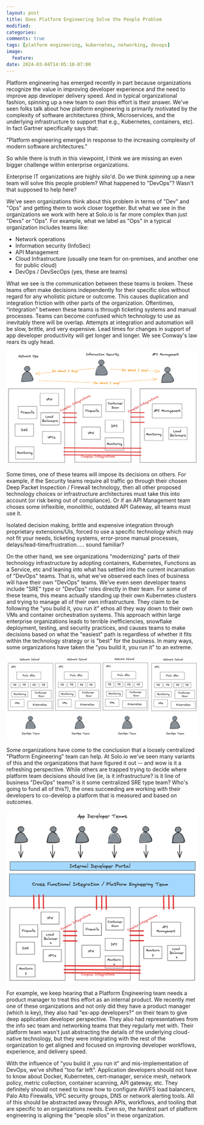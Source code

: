 ```yaml
---
layout: post
title: Does Platform Engineering Solve the People Problem
modified:
categories: 
comments: true
tags: [platform engineering, kubernetes, networking, devops]
image:
  feature:
date: 2024-03-04T14:05:18-07:00
---
```



Platform engineering has emerged recently in part because organizations recognize the value in improving developer experience and the need to improve app developer delivery speed. And in typical organizational fashion, spinning up a new team to own this effort is their answer. We've seen folks talk about how platform engineering is primarily motivated by the complexity of software architectures (think, Microservices, and the underlying infrastructure to support that e.g., Kubernetes, containers, etc). In fact Gartner specifically says that:

"Platform engineering emerged in response to the increasing complexity of modern software architectures."

So while there is truth in this viewpoint, I think we are missing an even bigger challenge within enterprise organizations.

Enterprise IT organizations are highly silo'd. Do we think spinning up a new team will solve this people problem? What happened to "DevOps"? Wasn't that supposed to help here?

We've seen organizations think about this problem in terms of "Dev" and "Ops" and getting them to work closer together. But what we see in the organizations we work with here at Solo.io is far more complex than just "Devs" or "Ops". For example, what we label as "Ops" in a typical organization includes teams like:

- Network operations
- Information security (InfoSec)
- API Management 
- Cloud Infrastructure (usually one team for on-premises, and another one for public cloud)
- DevOps / DevSecOps (yes, these are teams)

What we see is the communication between these teams is broken. These teams often make decisions independently for their specific silos without regard for any wholistic picture or outcome. This causes duplication and integration friction with other parts of the organization. Oftentimes, “integration” between these teams is through ticketing systems and manual processes. Teams can become confused which technology to use as inevitably there will be overlap. Attempts at integration and automation will be slow, brittle, and very expensive. Lead times for changes in support of app developer productivity will get longer and longer. We see Conway's law rears its ugly head.

![](/images/plat-eng-people/complex-org-silos.png)

Some times, one of these teams will impose its decisions on others. For example, if the Security teams require all traffic go through their chosen Deep Packet Inspection / Firewall technology, then all other proposed technology choices or infrastructure architectures must take this into account (or risk being out of compliance). Or if an API Management team choses some inflexible, monolithic, outdated API Gateway, all teams must use it.

Isolated decision making, brittle and expensive integration through proprietary extensions/UIs, forced to use a specific technology which may not fit your needs, ticketing systems, error-prone manual processes, delays/lead-time/frustration..... sound familiar?

On the other hand, we see organizations "modernizing" parts of their technology infrastructure by adopting containers, Kubernetes, Functions as a Service, etc and leaning into what has settled into the current incarnation of "DevOps" teams. That is, what we've observed each lines of business will have their own "DevOps" teams. We've even seen developer teams include "SRE" type or "DevOps" roles directly in their team. For some of these teams, this means actually standing up their own Kubernetes clusters and trying to manage all of their own infrastructure. They claim to be following the "you build it, you run it" ethos all they way down to their own VMs and container orchestration systems. This approach within large enterprise organizations leads to terrible inefficiencies, snowflake deployment, testing, and security practices, and causes teams to make decisions based on what the "easiest" path is regardless of whether it fits within the technology strategy or is "best" for the business. In many ways, some organizations have taken the "you build it, you run it" to an extreme. 

![](/images/plat-eng-people/network-islands.png)

Some organizations have come to the conclusion that a loosely centralized "Platform Engineering" team can help. At Solo.io we've seen many variants of this and the organizations that have figured it out -- and wow is it a refreshing perspective. While others are trapped trying to decide where platform team decisions should live (ie, is it infrastructure? is it line of business "DevOps" teams? is it some centralized SRE type team? Who's going to fund all of this?), the ones succeeding are working with their developers to co-develop a platform that is measured and based on outcomes. 

![](/images/plat-eng-people/platform-engineering-abstraction.png)

For example, we keep hearing that a Platform Engineering team needs a product manager to treat this effort as an internal product. We recently met one of these organizations and not only did they have a product manager (which is key), they also had "ex-app developers?" on their team to give deep application developer perspective. They also had representatives from the info sec team and networking teams that they regularly met with. Their platform team wasn't just abstracting the details of the underlying cloud-native technology, but they were integrating with the rest of the organization to get aligned and focused on improving developer workflows, experience, and delivery speed.

With the influence of "you build it ,you run it" and mis-implementation of DevOps, we've shifted "too far left". Application developers should not have to know about Docker, Kubernetes, cert-manager, service mesh, network policy, metric collection, container scanning, API gateway, etc. They definitely should not need to know how to configure AVI/F5 load balancers, Palo Alto Firewalls, VPC security groups, DNS or network alerting tools. All of this should be abstracted away through APIs, workflows, and tooling that are specific to an organizations needs. Even so, the hardest part of platform engineering is aligning the "people silos" in these organization. 